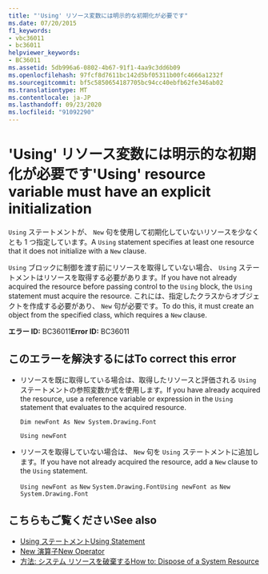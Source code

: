 ```yaml
---
title: "'Using' リソース変数には明示的な初期化が必要です"
ms.date: 07/20/2015
f1_keywords:
- vbc36011
- bc36011
helpviewer_keywords:
- BC36011
ms.assetid: 5db996a6-0802-4b67-91f1-4aa9c3dd6b09
ms.openlocfilehash: 97fcf8d7611bc142d5bf05311b00fc4666a1232f
ms.sourcegitcommit: bf5c5850654187705bc94cc40ebfb62fe346ab02
ms.translationtype: MT
ms.contentlocale: ja-JP
ms.lasthandoff: 09/23/2020
ms.locfileid: "91092290"
---
```

# <a name="using-resource-variable-must-have-an-explicit-initialization"></a><span data-ttu-id="5d862-102">'Using' リソース変数には明示的な初期化が必要です</span><span class="sxs-lookup"><span data-stu-id="5d862-102">'Using' resource variable must have an explicit initialization</span></span>

<span data-ttu-id="5d862-103">`Using` ステートメントが、 `New` 句を使用して初期化していないリソースを少なくとも 1 つ指定しています。</span><span class="sxs-lookup"><span data-stu-id="5d862-103">A `Using` statement specifies at least one resource that it does not initialize with a `New` clause.</span></span>  
  
 <span data-ttu-id="5d862-104">`Using` ブロックに制御を渡す前にリソースを取得していない場合、 `Using` ステートメントはリソースを取得する必要があります。</span><span class="sxs-lookup"><span data-stu-id="5d862-104">If you have not already acquired the resource before passing control to the `Using` block, the `Using` statement must acquire the resource.</span></span> <span data-ttu-id="5d862-105">これには、指定したクラスからオブジェクトを作成する必要があり、 `New` 句が必要です。</span><span class="sxs-lookup"><span data-stu-id="5d862-105">To do this, it must create an object from the specified class, which requires a `New` clause.</span></span>  
  
 <span data-ttu-id="5d862-106">**エラー ID:** BC36011</span><span class="sxs-lookup"><span data-stu-id="5d862-106">**Error ID:** BC36011</span></span>  
  
## <a name="to-correct-this-error"></a><span data-ttu-id="5d862-107">このエラーを解決するには</span><span class="sxs-lookup"><span data-stu-id="5d862-107">To correct this error</span></span>  
  
- <span data-ttu-id="5d862-108">リソースを既に取得している場合は、取得したリソースと評価される `Using` ステートメントの参照変数か式を使用します。</span><span class="sxs-lookup"><span data-stu-id="5d862-108">If you have already acquired the resource, use a reference variable or expression in the `Using` statement that evaluates to the acquired resource.</span></span>  
  
     `Dim newFont As New System.Drawing.Font`  
  
     `Using newFont`  
  
- <span data-ttu-id="5d862-109">リソースを取得していない場合は、 `New` 句を `Using` ステートメントに追加します。</span><span class="sxs-lookup"><span data-stu-id="5d862-109">If you have not already acquired the resource, add a `New` clause to the `Using` statement.</span></span>  
  
     <span data-ttu-id="5d862-110">`Using newFont as`   `New`   `System.Drawing.Font`</span><span class="sxs-lookup"><span data-stu-id="5d862-110">`Using newFont as`   `New`   `System.Drawing.Font`</span></span>  
  
## <a name="see-also"></a><span data-ttu-id="5d862-111">こちらもご覧ください</span><span class="sxs-lookup"><span data-stu-id="5d862-111">See also</span></span>

- [<span data-ttu-id="5d862-112">Using ステートメント</span><span class="sxs-lookup"><span data-stu-id="5d862-112">Using Statement</span></span>](../language-reference/statements/using-statement.md)
- [<span data-ttu-id="5d862-113">New 演算子</span><span class="sxs-lookup"><span data-stu-id="5d862-113">New Operator</span></span>](../language-reference/operators/new-operator.md)
- [<span data-ttu-id="5d862-114">方法: システム リソースを破棄する</span><span class="sxs-lookup"><span data-stu-id="5d862-114">How to: Dispose of a System Resource</span></span>](../programming-guide/language-features/control-flow/how-to-dispose-of-a-system-resource.md)
